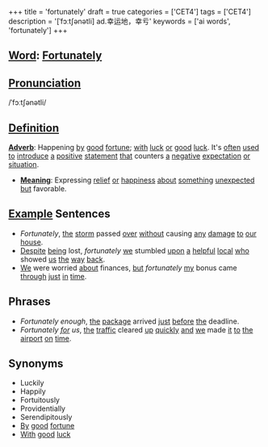 +++
title = 'fortunately'
draft = true
categories = ['CET4']
tags = ['CET4']
description = '[ˈfɔːt∫ənətli] ad.幸运地，幸亏'
keywords = ['ai words', 'fortunately']
+++

## [Word](/post/word/): [Fortunately](/post/fortunately/)

## [Pronunciation](/post/pronunciation/)
/ˈfɔːtʃənətli/

## [Definition](/post/definition/)
**[Adverb](/post/adverb/)**: Happening [by](/post/by/) [good](/post/good/) [fortune](/post/fortune/); [with](/post/with/) [luck](/post/luck/) [or](/post/or/) [good](/post/good/) [luck](/post/luck/). It's [often](/post/often/) [used](/post/used/) [to](/post/to/) [introduce](/post/introduce/) [a](/post/a/) [positive](/post/positive/) [statement](/post/statement/) [that](/post/that/) counters [a](/post/a/) [negative](/post/negative/) [expectation](/post/expectation/) [or](/post/or/) [situation](/post/situation/).

- **[Meaning](/post/meaning/)**: Expressing [relief](/post/relief/) [or](/post/or/) [happiness](/post/happiness/) [about](/post/about/) [something](/post/something/) [unexpected](/post/unexpected/) [but](/post/but/) favorable.
  
## [Example](/post/example/) Sentences
- _Fortunately_, [the](/post/the/) [storm](/post/storm/) passed [over](/post/over/) [without](/post/without/) causing [any](/post/any/) [damage](/post/damage/) [to](/post/to/) [our](/post/our/) [house](/post/house/).
- [Despite](/post/despite/) [being](/post/being/) lost, _fortunately_ [we](/post/we/) stumbled [upon](/post/upon/) [a](/post/a/) [helpful](/post/helpful/) [local](/post/local/) [who](/post/who/) showed [us](/post/us/) [the](/post/the/) [way](/post/way/) [back](/post/back/).
- [We](/post/we/) were worried [about](/post/about/) finances, [but](/post/but/) _fortunately_ [my](/post/my/) bonus came [through](/post/through/) [just](/post/just/) [in](/post/in/) [time](/post/time/).

## Phrases
- _Fortunately enough_, [the](/post/the/) [package](/post/package/) arrived [just](/post/just/) [before](/post/before/) [the](/post/the/) deadline.
- _Fortunately [for](/post/for/) us_, [the](/post/the/) [traffic](/post/traffic/) cleared [up](/post/up/) [quickly](/post/quickly/) [and](/post/and/) [we](/post/we/) made [it](/post/it/) [to](/post/to/) [the](/post/the/) [airport](/post/airport/) [on](/post/on/) [time](/post/time/).

## Synonyms
- Luckily
- Happily
- Fortuitously
- Providentially
- Serendipitously
- [By](/post/by/) [good](/post/good/) [fortune](/post/fortune/)
- [With](/post/with/) [good](/post/good/) [luck](/post/luck/)
